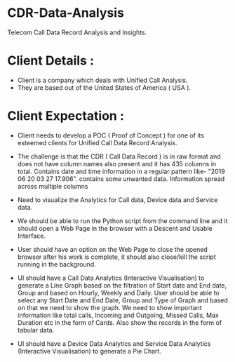 # CDR-Data-Analysis
Telecom Call Data Record Analysis and Insights.

# Client Details :
* Client is a company which deals with Unified Call Analysis.
* They are based out of the United States of America ( USA ).

# Client Expectation :
* Client needs to develop a POC ( Proof of Concept ) for one of its esteemed clients
for Unified Call Data Record Analysis.
* The challenge is that the CDR ( Call Data Record ) is in raw format and does not
have column names also present and it has 435 columns in total. Contains date and time
information in a regular pattern like- "2019 06 20 03 27 17.906". contains some
unwanted data. Information spread across multiple columns
* Need to visualize the Analytics for Call data, Device data and Service data.


* We should be able to run the Python script from the command line and it should
open a Web Page in the browser with a Descent and Usable Interface.
* User should have an option on the Web Page to close the opened browser after his
work is complete, it should also close/kill the script running in the background.
* UI should have a Call Data Analytics (Interactive Visualisation) to generate a Line
Graph based on the filtration of Start date and End date, Group and based on
Hourly, Weekly and Daily.
User should be able to select any Start Date and End Date, Group and Type of
Graph and based on that we need to show the graph.
We need to show important information like total calls, Incoming and Outgoing,
Missed Calls, Max Duration etc in the form of Cards.
Also show the records in the form of tabular data.
* UI should have a Device Data Analytics and Service Data Analytics (Interactive
Visualisation) to generate a Pie Chart.

